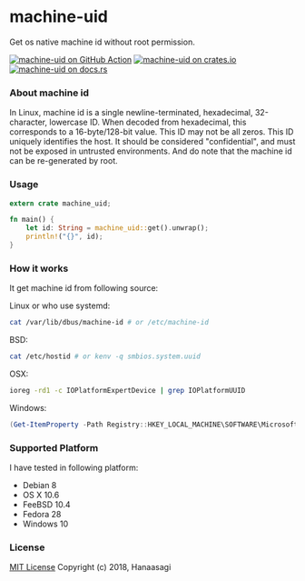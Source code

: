 # machine-uid

Get os native machine id without root permission.

[![machine-uid on GitHub Action][action-image]][action]
[![machine-uid on crates.io][cratesio-image]][cratesio]
[![machine-uid on docs.rs][docsrs-image]][docsrs]

[action-image]: https://github.com/Hanaasagi/machine-uid/actions/workflows/rust.yml/badge.svg
[action]: https://github.com/Hanaasagi/machine-uid/actions/workflows/rust.yml
[cratesio-image]: https://img.shields.io/crates/v/machine-uid.svg
[cratesio]: https://crates.io/crates/machine-uid
[docsrs-image]: https://docs.rs/machine-uid/badge.svg
[docsrs]: https://docs.rs/machine-uid

### About machine id

In Linux, machine id is a single newline-terminated, hexadecimal, 32-character, lowercase ID. When decoded from hexadecimal, this corresponds to a 16-byte/128-bit value. This ID may not be all zeros. This ID uniquely identifies the host. It should be considered "confidential", and must not be exposed in untrusted environments. And do note that the machine id can be re-generated by root.

### Usage

```Rust
extern crate machine_uid;

fn main() {
    let id: String = machine_uid::get().unwrap();
    println!("{}", id);
}

```

### How it works

It get machine id from following source:

Linux or who use systemd:

```Bash
cat /var/lib/dbus/machine-id # or /etc/machine-id
```

BSD:

```Bash
cat /etc/hostid # or kenv -q smbios.system.uuid
```

OSX:

```Bash
ioreg -rd1 -c IOPlatformExpertDevice | grep IOPlatformUUID
```

Windows:

```powershell
(Get-ItemProperty -Path Registry::HKEY_LOCAL_MACHINE\SOFTWARE\Microsoft\Cryptography).MachineGuid
```

### Supported Platform

I have tested in following platform:

- Debian 8
- OS X 10.6
- FeeBSD 10.4
- Fedora 28
- Windows 10

### License

[MIT License](https://github.com/Hanaasagi/machine-id/blob/master/LICENSE) Copyright (c) 2018, Hanaasagi
